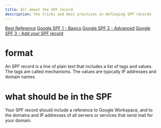 ```yaml
---
title: All about the SPF record
description: the tricks and best practices in definging SPF records
---
```


[Best Reference](https://www.linuxbabe.com/mail-server/setting-up-dkim-and-spf)
[Google SPF 1 - Basics](https://support.google.com/a/answer/10685031?hl=en)
[Google SPF 2 - Advanced](https://support.google.com/a/answer/10683907?sjid=16145958751574480438-EU)
[Google SPF 3 - Add your SPF record](https://support.google.com/a/answer/10684623?sjid=16145958751574480438-EU)

[](https://www.validity.com/blog/how-to-build-your-spf-record-in-5-simple-steps/)

# format
An SPF record is a line of plain text that includes a list of tags and values. The tags are called mechanisms. The values are typically IP addresses and domain names.

# what should be in the SPF
Your SPF record should include a reference to Google Workspace, and to the domains and IP addresses of all servers or services that send mail for your domain.